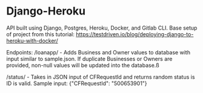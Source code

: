 # Django-Heroku

API built using Django, Postgres, Heroku, Docker, and Gitlab CLI.
Base setup of project from this tutorial: https://testdriven.io/blog/deploying-django-to-heroku-with-docker/

Endpoints:
/loanapp/ - Adds Business and Owner values to database with input similar to sample.json.
If duplicate Businesses or Owners are provided, non-null values will be updated into the database.ß

/status/ - Takes in JSON input of CFRequestId and returns random status is ID is valid. Sample input:
{"CFRequestId": "500653901"}
